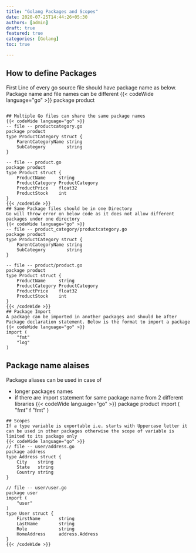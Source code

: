 ```yaml
---
title: "Golang Packages and Scopes"
date: 2020-07-25T14:44:26+05:30
authors: [admin]
draft: true
featured: true
categories: [Golang]
toc: true

---
```



## How to define Packages
First Line of every go source file should have package name as below. Package name and file names can be different
{{< codeWide language="go" >}}
package product
```

## Multiple Go files can share the same package names
{{< codeWide language="go" >}}
-- file -- productcategory.go
package product
type ProductCategory struct {
	ParentCategoryName string
	SubCategory        string
}

-- file -- product.go
package product
type Product struct {
	ProductName     string
	ProductCategory ProductCategory
	ProductPrice    float32
	ProductStock    int
}
{{< /codeWide >}}
## Same Package files should be in one Directory
Go will throw error on below code as it does not allow different packages under one directory
{{< codeWide language="go" >}}
-- file -- product_category/productcategory.go
package product
type ProductCategory struct {
	ParentCategoryName string
	SubCategory        string
}

-- file -- product/product.go
package product
type Product struct {
	ProductName     string
	ProductCategory ProductCategory
	ProductPrice    float32
	ProductStock    int
}
{{< /codeWide >}}
## Package Import
A package can be imported in another packages and should be after Package declaration statement. Below is the format to import a package
{{< codeWide language="go" >}}
import (
    "fmt"
    "log"
)
```
## Package name alaises
Package aliases can be used in case of 
- longer packages names 
- if there are import statement for same package name from 2 different libraries
{{< codeWide language="go" >}}
package product
import (
	"fmt"
	f "fmt"
)
```
## Scopes
If a type variable is exportable i.e. starts with Uppercase letter it can be used in other packages otherwise the scope of variable is limited to its package only
{{< codeWide language="go" >}}
// file -- user/address.go
package address
type Address struct {
	City    string
	State   string
	Country string
}

// file -- user/user.go
package user
import (
    "user"
)
type User struct {
	FirstName       string
	LastName        string
	Role            string
	HomeAddress     address.Address
}
{{< /codeWide >}}